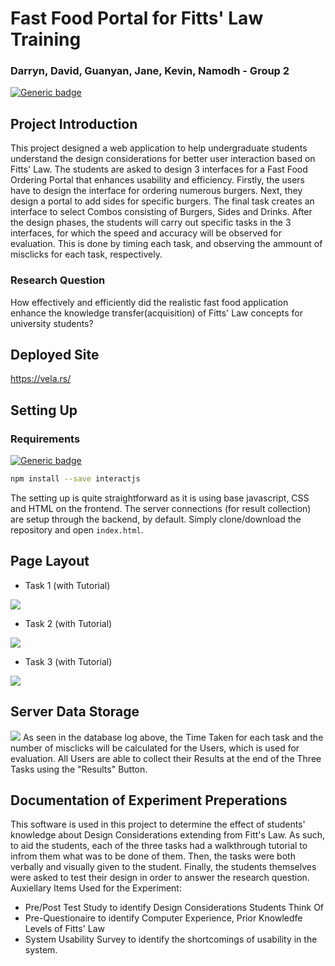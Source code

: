 # Fast Food Portal for Fitts' Law Training
### Darryn, David, Guanyan, Jane, Kevin, Namodh - Group 2
[![Generic badge](https://img.shields.io/badge/build-passing-<COLOR>.svg)](https://shields.io/)
## Project Introduction
This project designed a web application to help undergraduate students understand the design considerations for better user interaction based on Fitts' Law. The students are asked to design 3 interfaces for a Fast Food Ordering Portal that enhances usability and efficiency. Firstly, the users have to design the interface for ordering numerous burgers. Next, they design a portal to add sides for specific burgers. The final task creates an interface to select Combos consisting of Burgers, Sides and Drinks. After the design phases, the students will carry out specific tasks in the 3 interfaces, for which the speed and accuracy will be observed for evaluation. This is done by timing each task, and observing the ammount of misclicks for each task, respectively. 
### Research Question
How effectively and efficiently did the realistic fast food application enhance the knowledge transfer(acquisition) of Fitts' Law concepts for university students?
## Deployed Site
https://vela.rs/ 

## Setting Up
### Requirements
[![Generic badge](https://img.shields.io/badge/interact.js-1.10.17-<COLOR>.svg)](https://shields.io/)
```bash
npm install --save interactjs
```
The setting up is quite straightforward as it is using base javascript, CSS and HTML on the frontend. The server connections (for result collection) are setup through the backend, by default. Simply clone/download the repository and open `index.html`. 

## Page Layout
  - Task 1 (with Tutorial) <br />
  
  ![](https://i.postimg.cc/MHm2gSc4/Task-1.png)
  
  - Task 2 (with Tutorial) <br />
  
  ![](https://i.postimg.cc/gJTHdM5K/Final-Task3.png)
  - Task 3 (with Tutorial) <br />
  
  ![](https://i.postimg.cc/sX1kfNn6/Task-3.png)
  
  ## Server Data Storage
  ![](https://i.postimg.cc/Vv4rm5dP/Server-Data.png)
  As seen in the database log above, the Time Taken for each task and the number of misclicks will be calculated for the Users, which is used for evaluation. 
  All Users are able to collect their Results at the end of the Three Tasks using the "Results" Button. 
  
  ## Documentation of Experiment Preperations
  This software is used in this project to determine the effect of students' knowledge about Design Considerations extending from Fitt's Law. As such, to aid the students, each of the three tasks had a walkthrough tutorial to infrom them what was to be done of them. Then, the tasks were both verbally and visually given to the student. Finally, the students themselves were asked to test their design in order to answer the research question. 
  Auxiellary Items Used for the Experiment:
  - Pre/Post Test Study to identify Design Considerations Students Think Of
  - Pre-Questionaire to identify Computer Experience, Prior Knowledfe Levels of Fitts' Law
  - System Usability Survey to identify the shortcomings of usability in the system.
